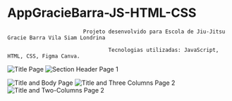 # AppGracieBarra-JS-HTML-CSS
                            Projeto desenvolvido para Escola de Jiu-Jitsu Gracie Barra Vila Siam Londrina

                                    Tecnologias utilizadas: JavaScript, HTML, CSS, Figma Canva.


![Title Page](https://github.com/user-attachments/assets/ae4f8d60-a884-49bd-ad5f-addfb22c04f4)
![Section Header Page 1](https://github.com/user-attachments/assets/abb8a268-08c5-48a8-a926-68a524c9d54a)


![Title and Body Page](https://github.com/user-attachments/assets/6684f230-beb9-42d0-87e5-91056bde93f0)
![Title and Three Columns Page 2](https://github.com/user-attachments/assets/0d24a75b-7ad8-4454-a61c-071549e3b96d)
![Title and Two-Columns Page 2](https://github.com/user-attachments/assets/f43ad057-635e-4df7-8027-62d4afd3eecf)

